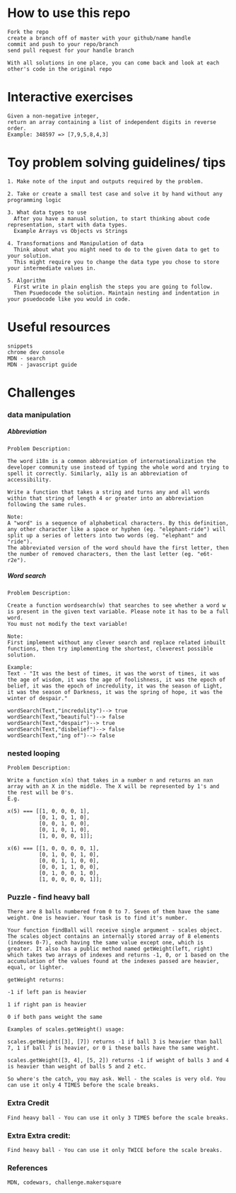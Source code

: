 # How to use this repo
    Fork the repo 
    create a branch off of master with your github/name handle
    commit and push to your repo/branch
    send pull request for your handle branch 

    With all solutions in one place, you can come back and look at each other's code in the original repo

# Interactive exercises
    Given a non-negative integer, 
    return an array containing a list of independent digits in reverse order.
    Example: 348597 => [7,9,5,8,4,3]


# Toy problem solving guidelines/ tips
    1. Make note of the input and outputs required by the problem. 

    2. Take or create a small test case and solve it by hand without any programming logic

    3. What data types to use
      After you have a manual solution, to start thinking about code representation, start with data types.
      Example Arrays vs Objects vs Strings

    4. Transformations and Manipulation of data 
      Think about what you might need to do to the given data to get to your solution.
      This might require you to change the data type you chose to store your intermediate values in.

    5. Algorithm
      First write in plain english the steps you are going to follow.
      Then Psuedocode the solution. Maintain nesting and indentation in your psuedocode like you would in code.


# Useful resources
    snippets
    chrome dev console
    MDN - search
    MDN - javascript guide
    
# Challenges

### data manipulation

##### Abbreviation
    Problem Description:

    The word i18n is a common abbreviation of internationalization the developer community use instead of typing the whole word and trying to spell it correctly. Similarly, a11y is an abbreviation of accessibility.

    Write a function that takes a string and turns any and all words within that string of length 4 or greater into an abbreviation following the same rules.

    Note:
    A "word" is a sequence of alphabetical characters. By this definition, any other character like a space or hyphen (eg. "elephant-ride") will split up a series of letters into two words (eg. "elephant" and "ride").
    The abbreviated version of the word should have the first letter, then the number of removed characters, then the last letter (eg. "e6t-r2e").


##### Word search
    Problem Description:

    Create a function wordsearch(w) that searches to see whether a word w is present in the given text variable. Please note it has to be a full word.
    You must not modify the text variable!

    Note: 
    First implement without any clever search and replace related inbuilt functions, then try implementing the shortest, cleverest possible solution.

    Example:
    Text - "It was the best of times, it was the worst of times, it was the age of wisdom, it was the age of foolishness, it was the epoch of belief, it was the epoch of incredulity, it was the season of Light, it was the season of Darkness, it was the spring of hope, it was the winter of despair."

    wordSearch(Text,"incredulity")--> true
    wordSearch(Text,"beautiful")--> false
    wordSearch(Text,"despair")--> true
    wordSearch(Text,"disbelief")--> false
    wordSearch(Text,"ing of")--> false


### nested looping

    Problem Description:

    Write a function x(n) that takes in a number n and returns an nxn array with an X in the middle. The X will be represented by 1's and the rest will be 0's. 
    E.g.

    x(5) === [[1, 0, 0, 0, 1],
              [0, 1, 0, 1, 0],
              [0, 0, 1, 0, 0],
              [0, 1, 0, 1, 0],
              [1, 0, 0, 0, 1]];

    x(6) === [[1, 0, 0, 0, 0, 1],
              [0, 1, 0, 0, 1, 0],
              [0, 0, 1, 1, 0, 0],
              [0, 0, 1, 1, 0, 0],
              [0, 1, 0, 0, 1, 0],
              [1, 0, 0, 0, 0, 1]];


### Puzzle - find heavy ball

    There are 8 balls numbered from 0 to 7. Seven of them have the same weight. One is heavier. Your task is to find it's number.

    Your function findBall will receive single argument - scales object. The scales object contains an internally stored array of 8 elements (indexes 0-7), each having the same value except one, which is greater. It also has a public method named getWeight(left, right) which takes two arrays of indexes and returns -1, 0, or 1 based on the accumulation of the values found at the indexes passed are heavier, equal, or lighter.

    getWeight returns:

    -1 if left pan is heavier

    1 if right pan is heavier

    0 if both pans weight the same

    Examples of scales.getWeight() usage:

    scales.getWeight([3], [7]) returns -1 if ball 3 is heavier than ball 7, 1 if ball 7 is heavier, or 0 i these balls have the same weight.

    scales.getWeight([3, 4], [5, 2]) returns -1 if weight of balls 3 and 4 is heavier than weight of balls 5 and 2 etc.

    So where's the catch, you may ask. Well - the scales is very old. You can use it only 4 TIMES before the scale breaks.

### Extra Credit
    Find heavy ball - You can use it only 3 TIMES before the scale breaks.

### Extra Extra credit:
    Find heavy ball - You can use it only TWICE before the scale breaks. 




### References
    MDN, codewars, challenge.makersquare











